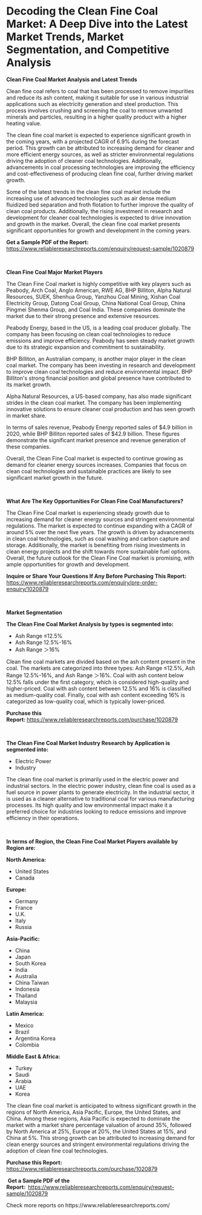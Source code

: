 <p><h1>Decoding the Clean Fine Coal Market: A Deep Dive into the Latest Market Trends, Market Segmentation, and Competitive Analysis</h1></p><p><strong>Clean Fine Coal Market Analysis and Latest Trends</strong></p>
<p><p>Clean fine coal refers to coal that has been processed to remove impurities and reduce its ash content, making it suitable for use in various industrial applications such as electricity generation and steel production. This process involves crushing and screening the coal to remove unwanted minerals and particles, resulting in a higher quality product with a higher heating value.</p><p>The clean fine coal market is expected to experience significant growth in the coming years, with a projected CAGR of 6.9% during the forecast period. This growth can be attributed to increasing demand for cleaner and more efficient energy sources, as well as stricter environmental regulations driving the adoption of cleaner coal technologies. Additionally, advancements in coal processing technologies are improving the efficiency and cost-effectiveness of producing clean fine coal, further driving market growth.</p><p>Some of the latest trends in the clean fine coal market include the increasing use of advanced technologies such as air dense medium fluidized bed separation and froth flotation to further improve the quality of clean coal products. Additionally, the rising investment in research and development for cleaner coal technologies is expected to drive innovation and growth in the market. Overall, the clean fine coal market presents significant opportunities for growth and development in the coming years.</p></p>
<p><strong>Get a Sample PDF of the Report:&nbsp;</strong> <a href="https://www.reliableresearchreports.com/enquiry/request-sample/1020879">https://www.reliableresearchreports.com/enquiry/request-sample/1020879</a></p>
<p>&nbsp;</p>
<p><strong>Clean Fine Coal Major Market Players</strong></p>
<p><p>The Clean Fine Coal market is highly competitive with key players such as Peabody, Arch Coal, Anglo American, RWE AG, BHP Billiton, Alpha Natural Resources, SUEK, Shenhua Group, Yanzhou Coal Mining, Xishan Coal Electricity Group, Datong Coal Group, China National Coal Group, China Pingmei Shenma Group, and Coal India. These companies dominate the market due to their strong presence and extensive resources.</p><p>Peabody Energy, based in the US, is a leading coal producer globally. The company has been focusing on clean coal technologies to reduce emissions and improve efficiency. Peabody has seen steady market growth due to its strategic expansion and commitment to sustainability.</p><p>BHP Billiton, an Australian company, is another major player in the clean coal market. The company has been investing in research and development to improve clean coal technologies and reduce environmental impact. BHP Billiton's strong financial position and global presence have contributed to its market growth.</p><p>Alpha Natural Resources, a US-based company, has also made significant strides in the clean coal market. The company has been implementing innovative solutions to ensure cleaner coal production and has seen growth in market share.</p><p>In terms of sales revenue, Peabody Energy reported sales of $4.9 billion in 2020, while BHP Billiton reported sales of $42.9 billion. These figures demonstrate the significant market presence and revenue generation of these companies.</p><p>Overall, the Clean Fine Coal market is expected to continue growing as demand for cleaner energy sources increases. Companies that focus on clean coal technologies and sustainable practices are likely to see significant market growth in the future.</p></p>
<p>&nbsp;</p>
<p><strong>What Are The Key Opportunities For Clean Fine Coal Manufacturers?</strong></p>
<p><p>The Clean Fine Coal market is experiencing steady growth due to increasing demand for cleaner energy sources and stringent environmental regulations. The market is expected to continue expanding with a CAGR of around 5% over the next five years. The growth is driven by advancements in clean coal technologies, such as coal washing and carbon capture and storage. Additionally, the market is benefiting from rising investments in clean energy projects and the shift towards more sustainable fuel options. Overall, the future outlook for the Clean Fine Coal market is promising, with ample opportunities for growth and development.</p></p>
<p><strong>Inquire or Share Your Questions If Any Before Purchasing This Report:</strong> <a href="https://www.reliableresearchreports.com/enquiry/pre-order-enquiry/1020879">https://www.reliableresearchreports.com/enquiry/pre-order-enquiry/1020879</a></p>
<p>&nbsp;</p>
<p><strong>Market Segmentation</strong></p>
<p><strong>The Clean Fine Coal Market Analysis by types is segmented into:</strong></p>
<p><ul><li>Ash Range ≤12.5%</li><li>Ash Range 12.5%-16%</li><li>Ash Range ＞16%</li></ul></p>
<p><p>Clean fine coal markets are divided based on the ash content present in the coal. The markets are categorized into three types: Ash Range ≤12.5%, Ash Range 12.5%-16%, and Ash Range ＞16%. Coal with ash content below 12.5% falls under the first category, which is considered high-quality and higher-priced. Coal with ash content between 12.5% and 16% is classified as medium-quality coal. Finally, coal with ash content exceeding 16% is categorized as low-quality coal, which is typically lower-priced.</p></p>
<p><strong>Purchase this Report:&nbsp;</strong><a href="https://www.reliableresearchreports.com/purchase/1020879">https://www.reliableresearchreports.com/purchase/1020879</a></p>
<p>&nbsp;</p>
<p><strong>The Clean Fine Coal Market Industry Research by Application is segmented into:</strong></p>
<p><ul><li>Electric Power</li><li>Industry</li></ul></p>
<p><p>The clean fine coal market is primarily used in the electric power and industrial sectors. In the electric power industry, clean fine coal is used as a fuel source in power plants to generate electricity. In the industrial sector, it is used as a cleaner alternative to traditional coal for various manufacturing processes. Its high quality and low environmental impact make it a preferred choice for industries looking to reduce emissions and improve efficiency in their operations.</p></p>
<p>&nbsp;</p>
<p><strong>In terms of Region, the Clean Fine Coal Market Players available by Region are:</strong></p>
<p>
    <p> <strong> North America: </strong>
        <ul>
            <li>United States</li>
            <li>Canada</li>
        </ul>
        </p> 
    <p> <strong> Europe: </strong>
        <ul>
            <li>Germany</li>
            <li>France</li>
            <li>U.K.</li>
            <li>Italy</li>
            <li>Russia</li>
        </ul>
        </p> 
    <p> <strong> Asia-Pacific: </strong>
        <ul>
            <li>China</li>
            <li>Japan</li>
            <li>South Korea</li>
            <li>India</li>
            <li>Australia</li>
            <li>China Taiwan</li>
            <li>Indonesia</li>
            <li>Thailand</li>
            <li>Malaysia</li>
        </ul>
        </p> 
    <p> <strong> Latin America: </strong>
        <ul>
            <li>Mexico</li>
            <li>Brazil</li>
            <li>Argentina Korea</li>
            <li>Colombia</li>
        </ul>
        </p> 
    <p> <strong> Middle East & Africa: </strong>
        <ul>
            <li>Turkey</li>
            <li>Saudi</li>
            <li>Arabia</li>
            <li>UAE</li>
            <li>Korea</li>
        </ul>
    </p>
    </p>
<p><p>The clean fine coal market is anticipated to witness significant growth in the regions of North America, Asia Pacific, Europe, the United States, and China. Among these regions, Asia Pacific is expected to dominate the market with a market share percentage valuation of around 35%, followed by North America at 25%, Europe at 20%, the United States at 15%, and China at 5%. This strong growth can be attributed to increasing demand for clean energy sources and stringent environmental regulations driving the adoption of clean fine coal technologies.</p></p>
<p><strong>Purchase this Report: </strong><a href="https://www.reliableresearchreports.com/purchase/1020879">https://www.reliableresearchreports.com/purchase/1020879</a></p>
<p>&nbsp;<strong>Get a Sample PDF of the Report:&nbsp;&nbsp;</strong><a href="https://www.reliableresearchreports.com/enquiry/request-sample/1020879">https://www.reliableresearchreports.com/enquiry/request-sample/1020879</a></p>
<p><strong></strong></p>
<p>Check more reports on https://www.reliableresearchreports.com/</p>